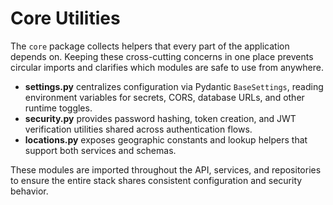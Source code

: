 # Core Utilities

The `core` package collects helpers that every part of the application depends on.  Keeping these cross-cutting concerns in one place prevents circular imports and clarifies which modules are safe to use from anywhere.

- **settings.py** centralizes configuration via Pydantic `BaseSettings`, reading environment variables for secrets, CORS, database URLs, and other runtime toggles.
- **security.py** provides password hashing, token creation, and JWT verification utilities shared across authentication flows.
- **locations.py** exposes geographic constants and lookup helpers that support both services and schemas.

These modules are imported throughout the API, services, and repositories to ensure the entire stack shares consistent configuration and security behavior.
